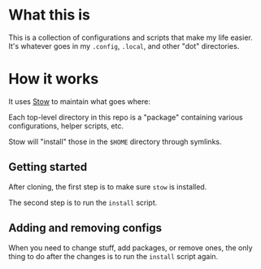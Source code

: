 # What this is

This is a collection of configurations and scripts that make my life easier.
It's whatever goes in my `.config`, `.local`, and other "dot" directories.

# How it works

It uses [Stow](https://www.gnu.org/software/stow/) to maintain what goes where:

Each top-level directory in this repo is a "package" containing various
configurations, helper scripts, etc.

Stow will "install" those in the `$HOME` directory through symlinks.

## Getting started

After cloning, the first step is to make sure `stow` is installed.

The second step is to run the `install` script.

## Adding and removing configs

When you need to change stuff, add packages, or remove ones, the only thing to
do after the changes is to run the `install` script again.

